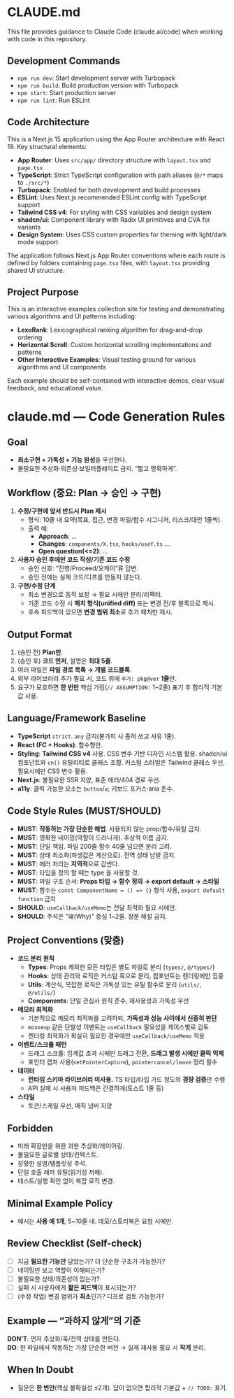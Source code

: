 # CLAUDE.md

This file provides guidance to Claude Code (claude.ai/code) when working with code in this repository.

## Development Commands

- `npm run dev`: Start development server with Turbopack
- `npm run build`: Build production version with Turbopack
- `npm start`: Start production server
- `npm run lint`: Run ESLint

## Code Architecture

This is a Next.js 15 application using the App Router architecture with React 19. Key structural elements:

- **App Router**: Uses `src/app/` directory structure with `layout.tsx` and `page.tsx`
- **TypeScript**: Strict TypeScript configuration with path aliases (`@/*` maps to `./src/*`)
- **Turbopack**: Enabled for both development and build processes
- **ESLint**: Uses Next.js recommended ESLint config with TypeScript support
- **Tailwind CSS v4**: For styling with CSS variables and design system
- **shadcn/ui**: Component library with Radix UI primitives and CVA for variants
- **Design System**: Uses CSS custom properties for theming with light/dark mode support

The application follows Next.js App Router conventions where each route is defined by folders containing `page.tsx` files, with `layout.tsx` providing shared UI structure.

## Project Purpose

This is an interactive examples collection site for testing and demonstrating various algorithms and UI patterns including:

- **LexoRank**: Lexicographical ranking algorithm for drag-and-drop ordering
- **Horizontal Scroll**: Custom horizontal scrolling implementations and patterns
- **Other Interactive Examples**: Visual testing ground for various algorithms and UI components

Each example should be self-contained with interactive demos, clear visual feedback, and educational value.

# claude.md — Code Generation Rules

## Goal

- **최소구현 + 가독성 + 기능 완성**을 우선한다.
- 불필요한 추상화·의존성·보일러플레이트 금지. “짧고 명확하게”.

## Workflow (중요: Plan → 승인 → 구현)

1. **수정/구현에 앞서 반드시 Plan 제시**
   - 형식: 10줄 내 요약(목표, 접근, 변경 파일/함수 시그니처, 리스크/대안 1줄씩).
   - 출력 예:
     - **Approach**: …
     - **Changes**: `components/X.tsx`, `hooks/useY.ts` …
     - **Open question(<=2)**: …
2. **사용자 승인 후에만 코드 작성/기존 코드 수정**
   - 승인 신호: “진행/Proceed/오케이”류 답변.
   - 승인 전에는 실제 코드/디프를 만들지 않는다.
3. **구현/수정 단계**
   - 최소 변경으로 동작 보장 → 필요 시에만 분리/리팩터.
   - 기존 코드 수정 시 **패치 형식(unified diff)** 또는 변경 전/후 블록으로 제시.
   - 후속 피드백이 있으면 **변경 범위 최소**로 추가 패치만 제시.

## Output Format

1. (승인 전) **Plan만**.
2. (승인 후) **코드 먼저**, 설명은 **최대 5줄**.
3. 여러 파일은 **파일 경로 목록 → 개별 코드블록**.
4. 외부 라이브러리 추가 필요 시, 코드 위에 `추가: pkg@ver` **1줄**만.
5. 요구가 모호하면 **한 번만** 핵심 가정(`// ASSUMPTION:` 1~2줄) 표기 후 합리적 기본값 사용.

## Language/Framework Baseline

- **TypeScript** `strict`. `any` 금지(불가피 시 좁혀 쓰고 사유 1줄).
- **React (FC + Hooks)**: 함수형만.
- **Styling**: **Tailwind CSS v4** 사용. CSS 변수 기반 디자인 시스템 활용. shadcn/ui 컴포넌트와 `cn()` 유틸리티로 클래스 조합. 커스텀 스타일은 Tailwind 클래스 우선, 필요시에만 CSS 변수 활용.
- **Next.js**: 불필요한 SSR 지양, 표준 에러/404 경로 우선.
- **a11y**: 클릭 가능한 요소는 `button`/`a`; 키보드 포커스·aria 준수.

## Code Style Rules (MUST/SHOULD)

- **MUST**: **작동하는 가장 단순한 해법**. 사용되지 않는 prop/함수/유틸 금지.
- **MUST**: 명확한 네이밍(역할이 드러나게). 추상적 이름 금지.
- **MUST**: 단일 책임. 파일 200줄·함수 40줄 넘으면 분리 고려.
- **MUST**: 상태 최소화(파생값은 계산으로). 전역 상태 남발 금지.
- **MUST**: 에러 처리는 **지역적**으로 감싼다.
- **MUST**: 타입을 정의 할 때는 type 을 사용할 것.
- **MUST**: 파일 구조 순서: **Props 타입 → 함수 정의 → export default → 스타일**
- **MUST**: 함수는 `const ComponentName = () => {}` 형식 사용, `export default function` 금지
- **SHOULD**: `useCallback/useMemo`는 전달 최적화 필요 시에만.
- **SHOULD**: 주석은 "왜(Why)" 중심 1~2줄. 장문 해설 금지.

## Project Conventions (맞춤)

- **코드 분리 원칙**
  - **Types**: Props 제외한 모든 타입은 별도 파일로 분리 (`types/`, `@/types/`)
  - **Hooks**: 상태 관리와 로직은 커스텀 훅으로 분리, 컴포넌트는 렌더링에만 집중
  - **Utils**: 계산식, 복잡한 로직은 가독성 있는 유틸 함수로 분리 (`utils/`, `@/utils/`)
  - **Components**: 단일 관심사 원칙 준수, 재사용성과 가독성 우선
- **메모리 최적화**
  - 기본적으로 메모리 최적화를 고려하되, **가독성과 성능 사이에서 신중히 판단**
  - `mouseup` 같은 단발성 이벤트는 `useCallback` 필요성을 케이스별로 검토
  - 렌더링 최적화가 확실히 필요한 경우에만 `useCallback/useMemo` 적용
- **이벤트/스크롤 패턴**
  - 드래그 스크롤: 임계값 초과 시에만 드래그 전환, **드래그 발생 시에만 클릭 억제**
  - 포인터 캡처 사용(`setPointerCapture`), `pointercancel/leave` 정리 필수
- **데이터**
  - **런타임 스키마 라이브러리 미사용.** TS 타입/타입 가드 정도의 **경량 검증**만 수행
  - API 실패 시 사용자 피드백은 간결하게(토스트 1줄 등)
- **스타일**
  - 토큰/스케일 우선, 매직 넘버 지양

## Forbidden

- 미래 확장만을 위한 과한 추상화/레이어링.
- 불필요한 글로벌 상태/컨텍스트.
- 장황한 설명/템플릿성 주석.
- 단일 호출 래퍼 유틸(읽기성 저해).
- 테스트/실행 확인 없이 복잡 로직 변경.

## Minimal Example Policy

- 예시는 **사용 예 1개**, 5~10줄 내. 데모/스토리북은 요청 시에만.

## Review Checklist (Self-check)

- [ ] 지금 **필요한 기능만** 담았는가? 더 단순한 구조가 가능한가?
- [ ] 네이밍만 보고 역할이 이해되는가?
- [ ] 불필요한 상태/의존성이 없는가?
- [ ] 실패 시 사용자에게 **짧은 피드백**이 표시되는가?
- [ ] (수정 작업) 변경 범위가 **최소**인가? 디프로 검토 가능한가?

## Example — “과하지 않게”의 기준

**DON’T**: 먼저 추상화/훅/전역 상태를 만든다.  
**DO**: 한 파일에서 작동하는 가장 단순한 버전 → 실제 재사용 필요 시 **작게** 분리.

## When In Doubt

- 질문은 **한 번만**(핵심 불확실성 ≤2개). 답이 없으면 합리적 기본값 + `// TODO:` 표기.
